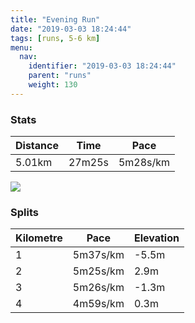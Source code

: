 ```yaml
---
title: "Evening Run"
date: "2019-03-03 18:24:44"
tags: [runs, 5-6 km]
menu:
  nav:
    identifier: "2019-03-03 18:24:44"
    parent: "runs"
    weight: 130
---
```


### Stats

| Distance | Time | Pace |
|----------|------|------|
|5.01km|27m25s|5m28s/km|

<img src='https://maps.googleapis.com/maps/api/staticmap?maptype=roadmap&path=enc:mwjeIvgyLV}Av@rBd@hK|ChHnCnE~GxBlK|RpFhRtFhe@q@{AlAll@aBtOrAuSaAoh@p@hBsGsd@qG}VuJyP}DYqE_GwDwN@mE}CcG~AdD&key=AIzaSyAfqMeaZ1CCJFGP5cWud__oZnT_Pybg-1M&size=800x800&markers=color:yellow|label:S|53.47207,-2.26444&markers=color:green|label:F|53.471949999999985,-2.2640000000000002'>

### Splits

| Kilometre | Pace | Elevation |
|------|------|-----------|
|1|5m37s/km|-5.5m|
|2|5m25s/km|2.9m|
|3|5m26s/km|-1.3m|
|4|4m59s/km|0.3m|
